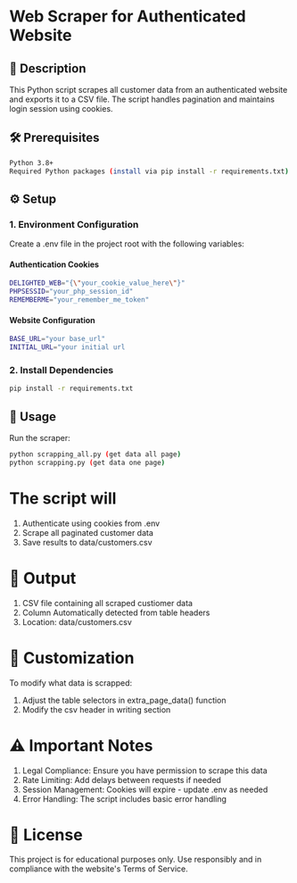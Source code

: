 # Web Scraper for Authenticated Website
## 📌 Description
This Python script scrapes all customer data from an authenticated website and exports it to a CSV file. The script handles pagination and maintains login session using cookies.
## 🛠️ Prerequisites
```bash
Python 3.8+
Required Python packages (install via pip install -r requirements.txt)
```
## ⚙️ Setup
### 1. Environment Configuration
Create a .env file in the project root with the following variables:
#### Authentication Cookies
```bash
DELIGHTED_WEB="{\"your_cookie_value_here\"}"
PHPSESSID="your_php_session_id"
REMEMBERME="your_remember_me_token"
```
#### Website Configuration
```bash
BASE_URL="your base_url"
INITIAL_URL="your initial url
```
### 2. Install Dependencies
```bash
pip install -r requirements.txt
```
## 🚀 Usage
Run the scraper:
```bash    
python scrapping_all.py (get data all page)
python scrapping.py (get data one page)
```

# The script will
1. Authenticate using cookies from .env
2. Scrape all paginated customer data
3. Save results to data/customers.csv

# 📂 Output
1. CSV file containing all scraped custiomer data
2. Column Automatically detected from table headers
3. Location: data/customers.csv

# 🔧 Customization
To modify what data is scrapped:
1. Adjust the table selectors in extra_page_data() function
2. Modify the csv header in writing section

# ⚠️ Important Notes
1. Legal Compliance: Ensure you have permission to scrape this data
2. Rate Limiting: Add delays between requests if needed
3. Session Management: Cookies will expire - update .env as needed
4. Error Handling: The script includes basic error handling
    
# 📜 License
This project is for educational purposes only. Use responsibly and in compliance with the website's Terms of Service.

    